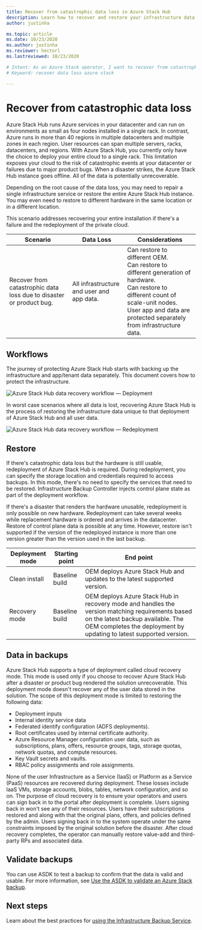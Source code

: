 ```yaml
---
title: Recover from catastrophic data loss in Azure Stack Hub 
description: Learn how to recover and restore your infrastructure data in Azure Stack Hub after catastrophic data loss.
author: justinha

ms.topic: article
ms.date: 10/23/2020
ms.author: justinha
ms.reviewer: hectorl
ms.lastreviewed: 10/23/2020

# Intent: As an Azure Stack operator, I want to recover from catastrophic data loss so I can restore some user data.
# Keyword: recover data loss azure stack

---
```


# Recover from catastrophic data loss

Azure Stack Hub runs Azure services in your datacenter and can run on environments as small as four nodes installed in a single rack. In contrast, Azure runs in more than 40 regions in multiple datacenters and multiple zones in each region. User resources can span multiple servers, racks, datacenters, and regions. With Azure Stack Hub, you currently only have the choice to deploy your entire cloud to a single rack. This limitation exposes your cloud to the risk of catastrophic events at your datacenter or failures due to major product bugs. When a disaster strikes, the Azure Stack Hub instance goes offline. All of the data is potentially unrecoverable.

Depending on the root cause of the data loss, you may need to repair a single infrastructure service or restore the entire Azure Stack Hub instance. You may even need to restore to different hardware in the same location or in a different location.

This scenario addresses recovering your entire installation if there's a failure and the redeployment of the private cloud.

| Scenario                                                           | Data Loss                            | Considerations                                                             |
|--------------------------------------------------------------------|--------------------------------------|----------------------------------------------------------------------------|
| Recover from catastrophic data loss due to disaster or product bug. | All infrastructure and user and app data. | Can restore to different OEM.<br/> Can restore to different generation of hardware.<br/> Can restore to different count of scale-unit nodes.<br/> User app and data are protected separately from infrastructure data. |

## Workflows

The journey of protecting Azure Stack Hub starts with backing up the infrastructure and app/tenant data separately. This document covers how to protect the infrastructure. 

![Azure Stack Hub data recovery workflow — Deployment](media/azure-stack-backup/azure-stack-backup-workflow1.png)

In worst case scenarios where all data is lost, recovering Azure Stack Hub is the process of restoring the infrastructure data unique to that deployment of Azure Stack Hub and all user data. 

![Azure Stack Hub data recovery workflow — Redeployment](media/azure-stack-backup/azure-stack-backup-workflow2.png)

## Restore

If there's catastrophic data loss but the hardware is still usable, redeployment of Azure Stack Hub is required. During redeployment, you can specify the storage location and credentials required to access backups. In this mode, there's no need to specify the services that need to be restored. Infrastructure Backup Controller injects control plane state as part of the deployment workflow.

If there's a disaster that renders the hardware unusable, redeployment is only possible on new hardware. Redeployment can take several weeks while replacement hardware is ordered and arrives in the datacenter. Restore of control plane data is possible at any time. However, restore isn't supported if the version of the redeployed instance is more than one version greater than the version used in the last backup.

| Deployment mode | Starting point | End point                                                                                                                                                                                                     |
|-----------------|----------------|---------------------------------------------------------------------------------------------------------------------------------------------------------------------------------------------------------------|
| Clean install   | Baseline build | OEM deploys Azure Stack Hub and updates to the latest supported version.                                                                                                                                          |
| Recovery mode   | Baseline build | OEM deploys Azure Stack Hub in recovery mode and handles the version matching requirements based on the latest backup available. The OEM completes the deployment by updating to latest supported version. |

## Data in backups

Azure Stack Hub supports a type of deployment called cloud recovery mode. This mode is used only if you choose to recover Azure Stack Hub after a disaster or product bug rendered the solution unrecoverable. This deployment mode doesn't recover any of the user data stored in the solution. The scope of this deployment mode is limited to restoring the following data:

 - Deployment inputs
 - Internal identity service data
 - Federated identify configuration (ADFS deployments).
 - Root certificates used by internal certificate authority.
 - Azure Resource Manager configuration user data, such as subscriptions, plans, offers, resource groups, tags, storage quotas, network quotas, and compute resources.
 - Key Vault secrets and vaults.
 - RBAC policy assignments and role assignments.

None of the user Infrastructure as a Service (IaaS) or Platform as a Service (PaaS) resources are recovered during deployment. These losses include IaaS VMs, storage accounts, blobs, tables, network configuration, and so on. The purpose of cloud recovery is to ensure your operators and users can sign back in to the portal after deployment is complete. Users signing back in won't see any of their resources. Users have their subscriptions restored and along with that the original plans, offers, and policies defined by the admin. Users signing back in to the system operate under the same constraints imposed by the original solution before the disaster. After cloud recovery completes, the operator can manually restore value-add and third-party RPs and associated data.

## Validate backups 

You can use ASDK to test a backup to confirm that the data is valid and usable. For more information, see [Use the ASDK to validate an Azure Stack backup](../asdk/asdk-validate-backup.md).

## Next steps

Learn about the best practices for [using the Infrastructure Backup Service](azure-stack-backup-best-practices.md).
